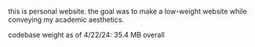 this is personal website. the goal was to make a low-weight website while conveying my academic aesthetics.

codebase weight as of 4/22/24: 35.4 MB overall
